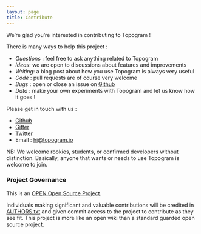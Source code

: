 ```yaml
---
layout: page
title: Contribute
---
```


We’re glad you’re interested in contributing to Topogram !

There is many ways to help this project :

* *Questions* : feel free to ask anything related to Topogram
* *Ideas*: we are open to discussions about features and improvements
* *Writing*: a blog post about how you use Topogram is always very useful
* *Code* : pull requests are of course very welcome
* *Bugs* : open or close an issue on [Github](http://github.com/topogram/topogram/issues)
* *Data* : make your own experiments with Topogram and let us know how it goes !

Please get in touch with us :

* [Github](https://github.com/topogram/topogram)
* [Gitter](https://gitter.im/topogram/topogram)
* [Twitter](https://twitter.com/topoviz)
* Email : [hi@topogram.io](mailto:hi@topogram.io)

NB: We welcome rookies, students, or confirmed developers without distinction. Basically, anyone that wants or needs to use Topogram is welcome to join.

### Project Governance

This is an [OPEN Open Source Project](http://openopensource.org/).

Individuals making significant and valuable contributions will be credited in [AUTHORS.txt](https://github.com/topogram/topogram/blob/master/LICENSE) and given commit access to the project to contribute as they see fit. This project is more like an open wiki than a standard guarded open source project.
